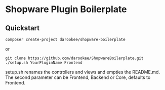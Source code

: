 Shopware Plugin Boilerplate
===========================

Quickstart
----------

```shell
composer create-project darookee/shopware-boilerplate
```

or

```shell
git clone https://github.com/darookee/ShopwareBoilerplate.git
./setup.sh YourPluginName Frontend
```

setup.sh renames the controllers and views and empties the README.md.
The second parameter can be Frontend, Backend or Core, defaults to Frontend.
